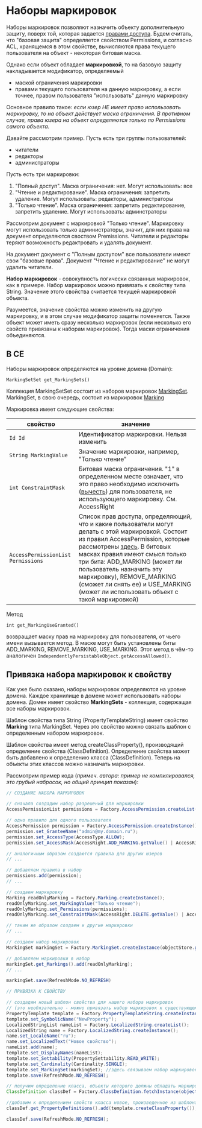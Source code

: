# Наборы маркировок

Наборы маркировок позволяют назначить объекту дополнительную защиту, поверх той, которая задается [правами доступа](permissions.md). 
Будем считать, что "базовая защита" определяется свойством Permissions, и согласно ACL, хранящемся в этом свойстве, вычисляются права текущего пользователя на объект - некоторая битовая маска.

Однако если объект обладает **маркировкой**, то на базовую защиту накладывается модификатор, определяемый
* маской ограничения маркировки
* правами текущего пользователя на данную маркировку, а если точнее, правом пользователя "использовать" данную маркировку

Основное правило такое: *если юзер НЕ имеет право использовать маркировку, то на объект действует маска ограничения. В противном случае, права юзера на объект определяются только по Permissions самого объекта.*

Давайте рассмотрим пример. Пусть есть три группы пользователей:
* читатели
* редакторы
* администраторы

Пусть есть три маркировки:

1. "Полный доступ". Маска ограничения: нет. Могут использовать: все
2. "Чтение и редактирование". Маска ограничения: запретить удаление. Могут использовать: редакторы, администраторы
3. "Только чтение". Маска ограничения: запретить редактирование, запретить удаление. Могут использовать: админстраторы

Рассмотрим документ с маркировкой "Только чтение". Маркировку могут использовать только администраторы, значит, для них права на документ определяются своством Premissions. Читатели и редакторы теряют возможность редактровать и удалять документ.

На документ документ с "Полным доступом" все пользователи имеют свои "базовые права". Документ "Чтение и редактирование" не могут удалить читатели.

**Набор маркировок** - совокупность логически связанных маркировок, как в примере. Набор маркировок можно привязать к свойству типа String. Значение этого свойства считается текущей маркировкой объекта. 

Разумеется, значение свойства можно изменить на другую маркировку, и в этом случае модификатор защиты поменяется.
Также объект может иметь сразу несколько маркировок (если несколько его свойств привязаны к наборам маркировок). Тогда маски ограничения объединяются.

## В CE

Наборы маркировок определяются на уровне домена (Domain):

`MarkingSetSet get_MarkingSets()`

Коллекция MarkingSetSet состоит из наборов маркировок [MarkingSet](https://www.ibm.com/support/knowledgecenter/SSNW2F_5.2.1/com.ibm.p8.ce.dev.java.doc/com/filenet/api/security/MarkingSet.html). MarkingSet, в свою очередь, состоит из маркировок [Marking](https://www.ibm.com/support/knowledgecenter/SSNW2F_5.2.0/com.ibm.p8.ce.dev.java.doc/com/filenet/api/security/Marking.html)

Маркировка имеет следующие свойства:

**свойство** | **значение**
------------ | -------------
`Id Id` | Идентификатор маркировки. Нельзя изменить
`String MarkingValue` |Значение маркировки, например, "Только чтение"
`int ConstraintMask` |Битовая маска ограничения. "1" в определенном месте означает, что это право необходимо исключить ([вычесть](https://www.ibm.com/support/knowledgecenter/SSNW2F_5.2.0/com.ibm.p8.ce.dev.prop.doc/props_Marking.htm#MarkingUseGranted)) для пользователя, не использующего маркировку. См. AccessRight
`AccessPermissionList Permissions` |Список прав доступа, определяющий, что и какие пользователи могут делать с этой маркировкой. Состоит из правил AccessPermission, которые рассмотрены [здесь](permissions.md). В битовых масках правил имеют смысл только три бита: ADD_MARKING (может ли пользователь назначить эту маркировку), REMOVE_MARKING (сможет ли снять ее) и USE_MARKING (может ли использовать объект с такой маркировкой)

Метод

`int get_MarkingUseGranted()`

возвращает маску прав на маркировку для пользователя, от чьего имени вызывается метод. В маске могут быть установлены биты ADD_MARKING, REMOVE_MARKING, USE_MARKING. Этот метод в чём-то аналогичен `IndependentlyPersistableObject.getAccessAllowed()`.

## Привязка набора маркировок к свойству

Как уже было сказано, наборы маркировок определяются на уровне домена. Каждое хранилище в домене может использовать наборы домена. Домен имеет свойство **MarkingSets** - коллекция, содержащая все наборы маркировок.

Шаблон свойства типа String (PropertyTemplateString) имеет свойство **Marking** типа MarkingSet. Через это свойство можно связать шаблон с определенным набором маркировок.

Шаблон свойства имеет метод createClassProperty(), производящий определение свойства (ClassDefinition). Определение свойства может быть добавлено к определению класса (ClassDefinition). Теперь на объекты этих классов можно назначать маркировки.

Рассмотрим пример кода (*примеч. автора: пример не компилировался, это грубый набросок, но общий принцип показан*):

```java
// СОЗДАНИЕ НАБОРА МАРКИРОВОК

// сначала создадим набор разрешений для маркировки
AccessPermissionList permissions = Factory.AccessPermission.createList();

// одно правило для одного пользователя
AccessPermission permission = Factory.AccessPermission.createInstance();
permission.set_GranteeName("admin@my.domain.ru");
permission.set_AccessType(AccessType.ALLOW);
permission.set_AccessMask(AccessRight.ADD_MARKING.getValue() | AccessRight.REMOVE_MARKING.getValue() | AccessRight.USE_MARKING.getValue());

// аналогичным образом создаются правила для других юзеров
// ...

// добавляем правила в набор
permissions.add(permission);
// ...

// создаем маркировку
Marking readOnlyMarking = Factory.Marking.createInstance();
readOnlyMarking.set_MarkingValue("Только чтение");
readOnlyMarking.set_Permissions(permissions);
readOnlyMarking.set_ConstraintMask(AccessRight.DELETE.getValue() | AccessRight.WRITE.getValue());

// таким же образом создаем и другие маркировки
// ...

// создаем набор маркировок
MarkingSet markingSet = Factory.MarkingSet.createInstance(objectStore.get_Domain());

// добавляем маркировки в набор
markingSet.get_Markings().add(readOnlyMarking);
// ...

markingSet.save(RefreshMode.NO_REFRESH)

// ПРИВЯЗКА К СВОЙСТВУ

// создадим новый шаблон свойства для нашего набора маркировок
// (это необязательно - можно привязать набор маркировок к существующему шаблону)
PropertyTemplate template = Factory.PropertyTemplateString.createInstance(objectStore());
template.set_SymbolicName("NewProperty");
LocalizedStringList nameList = Factory.LocalizedString.createList();
LocalizedString name = Factory.LocalizedString.createInstance();
name.set_LocaleName("ru");
name.set_LocalizedText("Новое свойство");
nameList.add(name);
template.set_DisplayNames(nameList);
template.set_Settability(PropertySettability.READ_WRITE);
template.set_Cardinality(Cardinality.SINGLE);
template.set_MarkingSet(markingSet); //здесь связываем набор маркировок и шаблон
template.save(RefreshMode.NO_REFRESH);

// получим определение класса, объекты которого должны обладать маркировками
ClassDefinition classDef = Factory.ClassDefinition.fetchInstance(objectStore(), "SomeClass", null);

//добавим к определением свойств класса новое, произведенное из шаблона
classDef.get_PropertyDefinitions().add(template.createClassProperty());

classDef.save(RefreshMode.NO_REFRESH);
```


